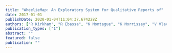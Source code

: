 ```yaml
---
title: "WheelieMap: An Exploratory System for Qualitative Reports of"
date: 2017-01-01
publishDate: 2020-01-04T11:04:37.674228Z
authors: ["R Kirkham", "R Ebassa", "K Montague", "K Morrissey", "V Vlachokyriakos", "S Weise", "P Olivier"]
publication_types: ["1"]
abstract: ""
featured: false
publication: ""
---
```


